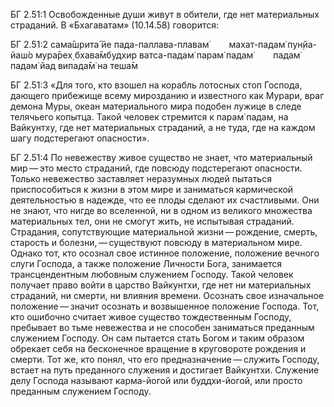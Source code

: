БГ 2.51:1	Освобожденные души живут в обители, где нет материальных страданий. В «Бхагаватам» (10.14.58) говорится:

БГ 2.51:2	сама̄шрита̄ йе пада-паллава-плавам̇   махат-падам̇ пун̣йа-йаш́о мура̄рех̣ бхава̄мбудхир ватса-падам̇ парам̇ падам̇   падам̇ падам̇ йад випада̄м̇ на теша̄м

БГ 2.51:3	«Для того, кто взошел на корабль лотосных стоп Господа, дающего прибежище всему мирозданию и известного как Мурари, враг демона Муры, океан материального мира подобен лужице в следе телячьего копытца. Такой человек стремится к парам̇ падам, на Вайкунтху, где нет материальных страданий, а не туда, где на каждом шагу подстерегают опасности».

БГ 2.51:4	По невежеству живое существо не знает, что материальный мир — это место страданий, где повсюду подстерегают опасности. Только невежество заставляет неразумных людей пытаться приспособиться к жизни в этом мире и заниматься кармической деятельностью в надежде, что ее плоды сделают их счастливыми. Они не знают, что нигде во вселенной, ни в одном из великого множества материальных тел, они не смогут жить, не испытывая страданий. Страдания, сопутствующие материальной жизни — рождение, смерть, старость и болезни, — существуют повсюду в материальном мире. Однако тот, кто осознал свое истинное положение, положение вечного слуги Господа, а также положение Личности Бога, занимается трансцендентным любовным служением Господу. Такой человек получает право войти в царство Вайкунтхи, где нет ни материальных страданий, ни смерти, ни влияния времени. Осознать свое изначальное положение — значит осознать и возвышенное положение Господа. Тот, кто ошибочно считает живое существо тождественным Господу, пребывает во тьме невежества и не способен заниматься преданным служением Господу. Он сам пытается стать Богом и таким образом обрекает себя на бесконечное вращение в круговороте рождения и смерти. Тот же, кто понял, что его предназначение — служить Господу, встает на путь преданного служения и достигает Вайкунтхи. Служение делу Господа называют карма-йогой или буддхи-йогой, или просто преданным служением Господу.